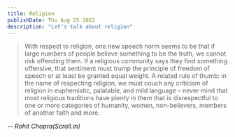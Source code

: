```yaml
---
title: Religion
publishDate: Thu Aug 25 2022
description: "Let's talk about religion"
---
```


> With respect to religion, one new speech norm seems to be that if large numbers of people believe something to be the truth, we cannot risk offending them. If a religious community says they find something offensive, that sentiment must trump the principle of freedom of speech or at least be granted equal weight. A related rule of thumb: in the name of respecting religion, we must couch any criticism of religion in euphemistic, palatable, and mild language – never mind that most religious traditions have plenty in them that is disrespectful to one or more categories of humanity, women, non-believers, members of another faith and more.

_-- Rohit Chopra(Scroll.in)_

